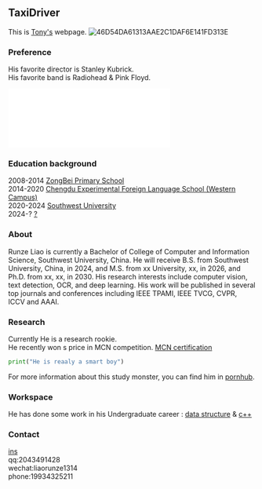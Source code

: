 ## TaxiDriver  

This is [Tony's](https://github.com/tony8888lrz/tony8888lrz.github.io/edit/main/README.md) webpage.
![46D54DA61313AAE2C1DAF6E141FD313E](https://user-images.githubusercontent.com/72693579/166874266-e1df8f0e-d73f-42e9-b0d9-5d50bc3e9046.png)
### Preference
His favorite director is Stanley Kubrick.  
His favorite band is Radiohead & Pink Floyd.  

<iframe frameborder="no" border="0" marginwidth="0" marginheight="0" width=330 height=120 src="//music.163.com/outchain/player?type=2&id=4237923&auto=1&height=66"></iframe>

### Education background
2008-2014 [ZongBei Primary School](https://baike.baidu.com/item/%E6%A3%95%E5%8C%97%E5%B0%8F%E5%AD%A6/5468346?fr=aladdin)  
2014-2020 [Chengdu Experimental Foreign Language School (Western Campus)](http://www.cdswxq.com/)  
2020-2024 [Southwest University](http://www.swu.edu.cn/)  
2024-? [?](https://www.cuhk.edu.hk/)  

### About  
Runze Liao is currently a Bachelor of College of Computer and Information Science, Southwest University, China. He will receive B.S. from Southwest University, China, in 2024, and M.S. from xx University, xx, in 2026, and Ph.D. from xx, xx, in 2030. His research interests include computer vision, text detection, OCR, and deep learning. His work will be published in several top journals and conferences including IEEE TPAMI, IEEE TVCG, CVPR, ICCV and AAAI.
### Research

Currently He is a research rookie.  
He recently won s price in MCN competition.
[MCN certification](https://github.com/tony8888lrz/tony8888lrz.github.io/files/8637962/default.pdf)

```py
print("He is reaaly a smart boy")
```

For more information about this study monster, you can find him in [pornhub](http://pornhub.com).

### Workspace

He has done some work in his Undergraduate career :  [data structure](https://github.com/tony8888lrz/data-structure) & [c++](https://github.com/tony8888lrz/SWU-c-plus-plus)

### Contact

[ins](https://www.instagram.com/ttoooonnny/)   
qq:2043491428  
wechat:liaorunze1314  
phone:19934325211  
